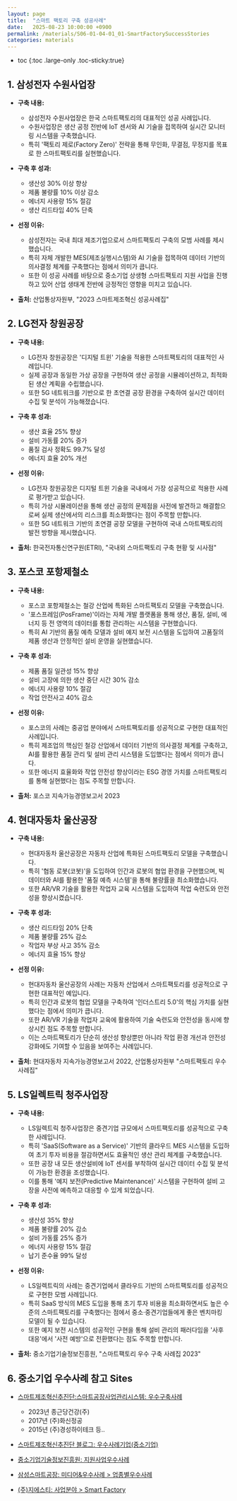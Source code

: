```yaml
---
layout: page
title:  "스마트 팩토리 구축 성공사례"
date:   2025-08-23 10:00:00 +0900
permalink: /materials/S06-01-04-01_01-SmartFactorySuccessStories
categories: materials
---
```

* toc
{:toc .large-only .toc-sticky:true}


## 1. 삼성전자 수원사업장

- **구축 내용:**
    - 삼성전자 수원사업장은 한국 스마트팩토리의 대표적인 성공 사례입니다. 
    - 수원사업장은 생산 공정 전반에 IoT 센서와 AI 기술을 접목하여 실시간 모니터링 시스템을 구축했습니다. 
    - 특히 '팩토리 제로(Factory Zero)' 전략을 통해 무인화, 무결점, 무정지를 목표로 한 스마트팩토리를 실현했습니다.

- **구축 후 성과:**
    - 생산성 30% 이상 향상
    - 제품 불량률 10% 이상 감소
    - 에너지 사용량 15% 절감
    - 생산 리드타임 40% 단축

- **선정 이유:**
    - 삼성전자는 국내 최대 제조기업으로서 스마트팩토리 구축의 모범 사례를 제시했습니다. 
    - 특히 자체 개발한 MES(제조실행시스템)와 AI 기술을 접목하여 데이터 기반의 의사결정 체계를 구축했다는 점에서 의미가 큽니다. 
    - 또한 이 성공 사례를 바탕으로 중소기업 상생형 스마트팩토리 지원 사업을 진행하고 있어 산업 생태계 전반에 긍정적인 영향을 미치고 있습니다.

- **출처:** 산업통상자원부, "2023 스마트제조혁신 성공사례집"

## 2. LG전자 창원공장

- **구축 내용:**
    - LG전자 창원공장은 '디지털 트윈' 기술을 적용한 스마트팩토리의 대표적인 사례입니다. 
    - 실제 공장과 동일한 가상 공장을 구현하여 생산 공정을 시뮬레이션하고, 최적화된 생산 계획을 수립했습니다. 
    - 또한 5G 네트워크를 기반으로 한 초연결 공장 환경을 구축하여 실시간 데이터 수집 및 분석이 가능해졌습니다.

- **구축 후 성과:**
    - 생산 효율 25% 향상
    - 설비 가동률 20% 증가
    - 품질 검사 정확도 99.7% 달성
    - 에너지 효율 20% 개선

- **선정 이유:**
    - LG전자 창원공장은 디지털 트윈 기술을 국내에서 가장 성공적으로 적용한 사례로 평가받고 있습니다. 
    - 특히 가상 시뮬레이션을 통해 생산 공정의 문제점을 사전에 발견하고 해결함으로써 실제 생산에서의 리스크를 최소화했다는 점이 주목할 만합니다. 
    - 또한 5G 네트워크 기반의 초연결 공장 모델을 구현하여 국내 스마트팩토리의 발전 방향을 제시했습니다.

- **출처:** 한국전자통신연구원(ETRI), "국내외 스마트팩토리 구축 현황 및 시사점"

## 3. 포스코 포항제철소

- **구축 내용:**
    - 포스코 포항제철소는 철강 산업에 특화된 스마트팩토리 모델을 구축했습니다. 
    - '포스프레임(PosFrame)'이라는 자체 개발 플랫폼을 통해 생산, 품질, 설비, 에너지 등 전 영역의 데이터를 통합 관리하는 시스템을 구현했습니다. 
    - 특히 AI 기반의 품질 예측 모델과 설비 예지 보전 시스템을 도입하여 고품질의 제품 생산과 안정적인 설비 운영을 실현했습니다.

- **구축 후 성과:**
    - 제품 품질 일관성 15% 향상
    - 설비 고장에 의한 생산 중단 시간 30% 감소
    - 에너지 사용량 10% 절감
    - 작업 안전사고 40% 감소

- **선정 이유:**
    - 포스코의 사례는 중공업 분야에서 스마트팩토리를 성공적으로 구현한 대표적인 사례입니다. 
    - 특히 제조업의 핵심인 철강 산업에서 데이터 기반의 의사결정 체계를 구축하고, AI를 활용한 품질 관리 및 설비 관리 시스템을 도입했다는 점에서 의미가 큽니다. 
    - 또한 에너지 효율화와 작업 안전성 향상이라는 ESG 경영 가치를 스마트팩토리를 통해 실현했다는 점도 주목할 만합니다.

- **출처:** 포스코 지속가능경영보고서 2023

## 4. 현대자동차 울산공장

- **구축 내용:**
    - 현대자동차 울산공장은 자동차 산업에 특화된 스마트팩토리 모델을 구축했습니다. 
    - 특히 '협동 로봇(코봇)'을 도입하여 인간과 로봇의 협업 환경을 구현했으며, 빅데이터와 AI를 활용한 '품질 예측 시스템'을 통해 불량률을 최소화했습니다. 
    - 또한 AR/VR 기술을 활용한 작업자 교육 시스템을 도입하여 작업 숙련도와 안전성을 향상시켰습니다.

- **구축 후 성과:**
    - 생산 리드타임 20% 단축
    - 제품 불량률 25% 감소
    - 작업자 부상 사고 35% 감소
    - 에너지 효율 15% 향상

- **선정 이유:**
    - 현대자동차 울산공장의 사례는 자동차 산업에서 스마트팩토리를 성공적으로 구현한 대표적인 예입니다. 
    - 특히 인간과 로봇의 협업 모델을 구축하여 '인더스트리 5.0'의 핵심 가치를 실현했다는 점에서 의미가 큽니다. 
    - 또한 AR/VR 기술을 작업자 교육에 활용하여 기술 숙련도와 안전성을 동시에 향상시킨 점도 주목할 만합니다. 
    - 이는 스마트팩토리가 단순히 생산성 향상뿐만 아니라 작업 환경 개선과 안전성 강화에도 기여할 수 있음을 보여주는 사례입니다.

- **출처:** 현대자동차 지속가능경영보고서 2022, 산업통상자원부 "스마트팩토리 우수사례집"

## 5. LS일렉트릭 청주사업장

- **구축 내용:**
    - LS일렉트릭 청주사업장은 중견기업 규모에서 스마트팩토리를 성공적으로 구축한 사례입니다. 
    - 특히 'SaaS(Software as a Service)' 기반의 클라우드 MES 시스템을 도입하여 초기 투자 비용을 절감하면서도 효율적인 생산 관리 체계를 구축했습니다. 
    - 또한 공장 내 모든 생산설비에 IoT 센서를 부착하여 실시간 데이터 수집 및 분석이 가능한 환경을 조성했습니다. 
    - 이를 통해 '예지 보전(Predictive Maintenance)' 시스템을 구현하여 설비 고장을 사전에 예측하고 대응할 수 있게 되었습니다.

- **구축 후 성과:**
    - 생산성 35% 향상
    - 제품 불량률 20% 감소
    - 설비 가동률 25% 증가
    - 에너지 사용량 15% 절감
    - 납기 준수율 99% 달성

- **선정 이유:**
    - LS일렉트릭의 사례는 중견기업에서 클라우드 기반의 스마트팩토리를 성공적으로 구현한 모범 사례입니다. 
    - 특히 SaaS 방식의 MES 도입을 통해 초기 투자 비용을 최소화하면서도 높은 수준의 스마트팩토리를 구축했다는 점에서 중소·중견기업들에게 좋은 벤치마킹 모델이 될 수 있습니다. 
    - 또한 예지 보전 시스템의 성공적인 구현을 통해 설비 관리의 패러다임을 '사후 대응'에서 '사전 예방'으로 전환했다는 점도 주목할 만합니다.

- **출처:** 중소기업기술정보진흥원, "스마트팩토리 우수 구축 사례집 2023"


## 6. 중소기업 우수사례 참고 Sites
- [스마트제조혁신추진단:스마트공장사업관리시스템: 우수구축사례](https://www.smart-factory.kr/usr/pr/ec/ma/exclncCnstcCase)
    - 2023년 종근당건강(주)
    - 2017년 (주)화신정공
    - 2015년 (주)경성하이테크 등..

- [스마트제조혁신추진단 블로그: 우수사례기업(중소기업)](https://blog.naver.com/PostList.naver?from=postList&blogId=kosmo_pr&categoryNo=13&currentPage=1)

- [중소기업기술정보진흥원: 지원사업우수사례](https://www.tipa.or.kr/s0205)

- [삼성스마트공장: 미디어&우수사례 > 업종별우수사례](https://www.samsung-smartfactory.com/media/case-by-industry)

- [(주)지에스티: 사업분야 > Smart Factory](https://gsti.co.kr/business/smartfactory.html)